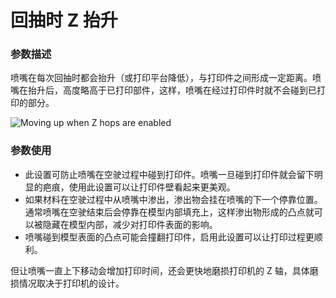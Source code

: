 回抽时 Z 抬升
====
### **参数描述**
喷嘴在每次回抽时都会抬升（或打印平台降低），与打印件之间形成一定距离。喷嘴在抬升后，高度略高于已打印部件，这样，喷嘴在经过打印件时就不会碰到已打印的部分。

![Moving up when Z hops are enabled](../images/retraction_hop_enabled.svg)

### **参数使用**
* 此设置可防止喷嘴在空驶过程中碰到打印件。喷嘴一旦碰到打印件就会留下明显的疤痕，使用此设置可以让打印件壁看起来更美观。
* 如果材料在空驶过程中从喷嘴中渗出，渗出物会挂在喷嘴的下一个停靠位置。通常喷嘴在空驶结束后会停靠在模型内部填充上，这样渗出物形成的凸点就可以被隐藏在模型内部，减少对打印件表面的影响。
* 喷嘴碰到模型表面的凸点可能会撞翻打印件，启用此设置可以让打印过程更顺利。

但让喷嘴一直上下移动会增加打印时间，还会更快地磨损打印机的 Z 轴，具体磨损情况取决于打印机的设计。
